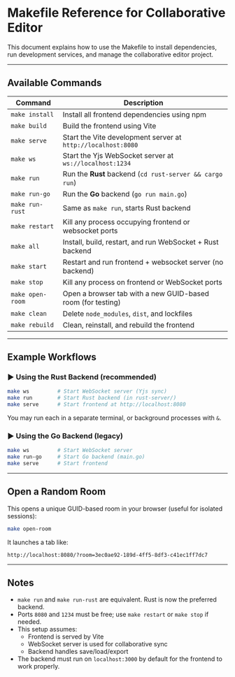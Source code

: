 
# Makefile Reference for Collaborative Editor

This document explains how to use the Makefile to install dependencies, run development services, and manage the collaborative editor project.

---

## Available Commands

| Command          | Description                                                                 |
|------------------|-----------------------------------------------------------------------------|
| `make install`   | Install all frontend dependencies using npm                                 |
| `make build`     | Build the frontend using Vite                                               |
| `make serve`     | Start the Vite development server at `http://localhost:8080`                |
| `make ws`        | Start the Yjs WebSocket server at `ws://localhost:1234`                     |
| `make run`       | Run the **Rust** backend (`cd rust-server && cargo run`)                   |
| `make run-go`    | Run the **Go** backend (`go run main.go`)                                  |
| `make run-rust`  | Same as `make run`, starts Rust backend                                     |
| `make restart`   | Kill any process occupying frontend or websocket ports                      |
| `make all`       | Install, build, restart, and run WebSocket + Rust backend                   |
| `make start`     | Restart and run frontend + websocket server (no backend)                    |
| `make stop`      | Kill any process on frontend or WebSocket ports                             |
| `make open-room` | Open a browser tab with a new GUID-based room (for testing)                 |
| `make clean`     | Delete `node_modules`, `dist`, and lockfiles                                |
| `make rebuild`   | Clean, reinstall, and rebuild the frontend                                  |

---

## Example Workflows

### ▶ Using the Rust Backend (recommended)

```bash
make ws         # Start WebSocket server (Yjs sync)
make run        # Start Rust backend (in rust-server/)
make serve      # Start frontend at http://localhost:8080
```

You may run each in a separate terminal, or background processes with `&`.

### ▶ Using the Go Backend (legacy)

```bash
make ws         # Start WebSocket server
make run-go     # Start Go backend (main.go)
make serve      # Start frontend
```

---

## Open a Random Room

This opens a unique GUID-based room in your browser (useful for isolated sessions):

```bash
make open-room
```

It launches a tab like:

```
http://localhost:8080/?room=3ec0ae92-189d-4ff5-8df3-c41ec1ff7dc7
```

---

## Notes

- `make run` and `make run-rust` are equivalent. Rust is now the preferred backend.
- Ports `8080` and `1234` must be free; use `make restart` or `make stop` if needed.
- This setup assumes:
  - Frontend is served by Vite
  - WebSocket server is used for collaborative sync
  - Backend handles save/load/export
- The backend must run on `localhost:3000` by default for the frontend to work properly.


